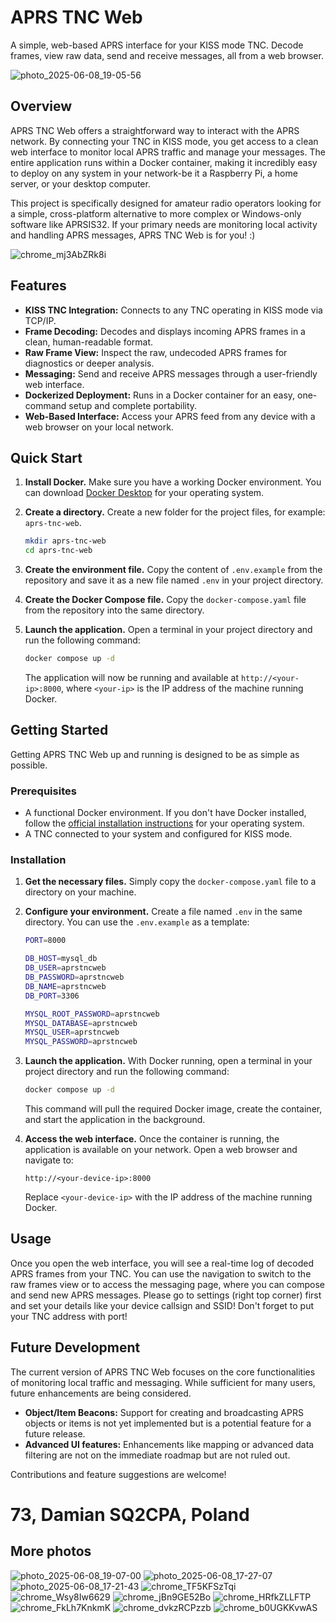 # APRS TNC Web

A simple, web-based APRS interface for your KISS mode TNC. Decode frames, view raw data, send and receive messages, all from a web browser.

![photo_2025-06-08_19-05-56](https://github.com/user-attachments/assets/621928f4-4b38-481d-b429-3af6274b6f7d)

## Overview

APRS TNC Web offers a straightforward way to interact with the APRS network. By connecting your TNC in KISS mode, you get access to a clean web interface to monitor local APRS traffic and manage your messages. The entire application runs within a Docker container, making it incredibly easy to deploy on any system in your network-be it a Raspberry Pi, a home server, or your desktop computer.

This project is specifically designed for amateur radio operators looking for a simple, cross-platform alternative to more complex or Windows-only software like APRSIS32. If your primary needs are monitoring local activity and handling APRS messages, APRS TNC Web is for you! :)

![chrome_mj3AbZRk8i](https://github.com/user-attachments/assets/d7891911-d386-4703-bf9a-f19899f28738)

## Features

-   **KISS TNC Integration:** Connects to any TNC operating in KISS mode via TCP/IP.
-   **Frame Decoding:** Decodes and displays incoming APRS frames in a clean, human-readable format.
-   **Raw Frame View:** Inspect the raw, undecoded APRS frames for diagnostics or deeper analysis.
-   **Messaging:** Send and receive APRS messages through a user-friendly web interface.
-   **Dockerized Deployment:** Runs in a Docker container for an easy, one-command setup and complete portability.
-   **Web-Based Interface:** Access your APRS feed from any device with a web browser on your local network.

## Quick Start

1.  **Install Docker.**
    Make sure you have a working Docker environment. You can download [Docker Desktop](https://www.docker.com/products/docker-desktop/) for your operating system.

2.  **Create a directory.**
    Create a new folder for the project files, for example: `aprs-tnc-web`.

    ```bash
    mkdir aprs-tnc-web
    cd aprs-tnc-web
    ```

3.  **Create the environment file.**
    Copy the content of `.env.example` from the repository and save it as a new file named `.env` in your project directory.

4.  **Create the Docker Compose file.**
    Copy the `docker-compose.yaml` file from the repository into the same directory.

5.  **Launch the application.**
    Open a terminal in your project directory and run the following command:
    ```bash
    docker compose up -d
    ```
    The application will now be running and available at `http://<your-ip>:8000`, where `<your-ip>` is the IP address of the machine running Docker.

## Getting Started

Getting APRS TNC Web up and running is designed to be as simple as possible.

### Prerequisites

-   A functional Docker environment. If you don't have Docker installed, follow the [official installation instructions](https://docs.docker.com/get-docker/) for your operating system.
-   A TNC connected to your system and configured for KISS mode.

### Installation

1.  **Get the necessary files.**
    Simply copy the `docker-compose.yaml` file to a directory on your machine.

2.  **Configure your environment.**
    Create a file named `.env` in the same directory. You can use the `.env.example` as a template:

    ```sh
    PORT=8000

    DB_HOST=mysql_db
    DB_USER=aprstncweb
    DB_PASSWORD=aprstncweb
    DB_NAME=aprstncweb
    DB_PORT=3306

    MYSQL_ROOT_PASSWORD=aprstncweb
    MYSQL_DATABASE=aprstncweb
    MYSQL_USER=aprstncweb
    MYSQL_PASSWORD=aprstncweb
    ```

3.  **Launch the application.**
    With Docker running, open a terminal in your project directory and run the following command:

    ```bash
    docker compose up -d
    ```

    This command will pull the required Docker image, create the container, and start the application in the background.

4.  **Access the web interface.**
    Once the container is running, the application is available on your network. Open a web browser and navigate to:

    `http://<your-device-ip>:8000`

    Replace `<your-device-ip>` with the IP address of the machine running Docker.

## Usage

Once you open the web interface, you will see a real-time log of decoded APRS frames from your TNC. You can use the navigation to switch to the raw frames view or to access the messaging page, where you can compose and send new APRS messages. Please go to settings (right top corner) first and set your details like your device callsign and SSID! Don't forget to put your TNC address with port!

## Future Development

The current version of APRS TNC Web focuses on the core functionalities of monitoring local traffic and messaging. While sufficient for many users, future enhancements are being considered.

-   **Object/Item Beacons:** Support for creating and broadcasting APRS objects or items is not yet implemented but is a potential feature for a future release.
-   **Advanced UI features:** Enhancements like mapping or advanced data filtering are not on the immediate roadmap but are not ruled out.

Contributions and feature suggestions are welcome!

# 73, Damian SQ2CPA, Poland

## More photos

![photo_2025-06-08_19-07-00](https://github.com/user-attachments/assets/d6b05ec8-f327-4939-99c4-56cf0c2a9e38)
![photo_2025-06-08_17-27-07](https://github.com/user-attachments/assets/befa045e-f82d-4075-8844-6dfd49baa553)
![photo_2025-06-08_17-21-43](https://github.com/user-attachments/assets/07adb6dd-727b-465c-81c4-b4202d37fef2)
![chrome_TF5KFSzTqi](https://github.com/user-attachments/assets/48a03eee-466f-4cfe-93d9-0e2ef6b6d137)
![chrome_Wsy8Iw6629](https://github.com/user-attachments/assets/ed70c992-947b-499c-a176-8176fac8543b)
![chrome_jBn9GE52Bo](https://github.com/user-attachments/assets/2b0d733a-0603-4dfc-9b77-6dac49ec9c17)
![chrome_HRfkZLLFTP](https://github.com/user-attachments/assets/ecf8e668-6ade-4f20-baeb-44cbf2280ce0)
![chrome_FkLh7KnkmK](https://github.com/user-attachments/assets/ba30ea04-81a4-481b-a8c6-6d177919849a)
![chrome_dvkzRCPzzb](https://github.com/user-attachments/assets/7d7ce8e7-5715-4f13-9a1d-c61f510ae860)
![chrome_b0UGKKvwAS](https://github.com/user-attachments/assets/d60930cd-3953-447a-9ce5-23f8a9f237d8)
